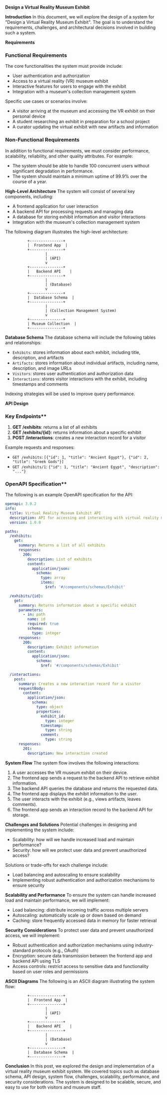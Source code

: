 **Design a Virtual Reality Museum Exhibit**

**Introduction**
In this document, we will explore the design of a system for "Design a Virtual Reality Museum Exhibit". The goal is to understand the requirements, challenges, and architectural decisions involved in building such a system.

**Requirements**
### Functional Requirements
The core functionalities the system must provide include:

* User authentication and authorization
* Access to a virtual reality (VR) museum exhibit
* Interactive features for users to engage with the exhibit
* Integration with a museum's collection management system

Specific use cases or scenarios involve:

* A visitor arriving at the museum and accessing the VR exhibit on their personal device
* A student researching an exhibit in preparation for a school project
* A curator updating the virtual exhibit with new artifacts and information

### Non-Functional Requirements
In addition to functional requirements, we must consider performance, scalability, reliability, and other quality attributes. For example:

* The system should be able to handle 100 concurrent users without significant degradation in performance.
* The system should maintain a minimum uptime of 99.9% over the course of a year.

**High-Level Architecture**
The system will consist of several key components, including:

* A frontend application for user interaction
* A backend API for processing requests and managing data
* A database for storing exhibit information and visitor interactions
* Integration with the museum's collection management system

The following diagram illustrates the high-level architecture:
```
          +---------------+
          |  Frontend App  |
          +---------------+
                  |
                  | (API)
                  v
          +---------------+
          |   Backend API    |
          +---------------+
                  |
                  | (Database)
                  v
          +---------------+
          |  Database Schema  |
          +---------------+
                  |
                  | (Collection Management System)
                  v
          +---------------+
          | Museum Collection  |
          +---------------+
```
**Database Schema**
The database schema will include the following tables and relationships:

* `Exhibits`: stores information about each exhibit, including title, description, and artifacts
* `Artifacts`: stores information about individual artifacts, including name, description, and image URLs
* `Visitors`: stores user authentication and authorization data
* `Interactions`: stores visitor interactions with the exhibit, including timestamps and comments

Indexing strategies will be used to improve query performance.

**API Design**
### Key Endpoints**

1. **GET /exhibits**: returns a list of all exhibits
2. **GET /exhibits/{id}**: returns information about a specific exhibit
3. **POST /interactions**: creates a new interaction record for a visitor

Example requests and responses:

* `GET /exhibits`: `[{"id": 1, "title": "Ancient Egypt"}, {"id": 2, "title": "Greek Gods"}]`
* `GET /exhibits/1`: `{"id": 1, "title": "Ancient Egypt", "description": "..."}`

### OpenAPI Specification**
The following is an example OpenAPI specification for the API:
```yaml
openapi: 3.0.2
info:
  title: Virtual Reality Museum Exhibit API
  description: API for accessing and interacting with virtual reality museum exhibits
  version: 1.0.0

paths:
  /exhibits:
    get:
      summary: Returns a list of all exhibits
      responses:
        200:
          description: List of exhibits
          content:
            application/json:
              schema:
                type: array
                items:
                  $ref: '#/components/schemas/Exhibit'

  /exhibits/{id}:
    get:
      summary: Returns information about a specific exhibit
      parameters:
        - in: path
          name: id
          required: true
          schema:
            type: integer
      responses:
        200:
          description: Exhibit information
          content:
            application/json:
              schema:
                $ref: '#/components/schemas/Exhibit'

  /interactions:
    post:
      summary: Creates a new interaction record for a visitor
      requestBody:
        content:
          application/json:
            schema:
              type: object
              properties:
                exhibit_id:
                  type: integer
                timestamp:
                  type: string
                comment:
                  type: string
      responses:
        201:
          description: New interaction created
```
**System Flow**
The system flow involves the following interactions:

1. A user accesses the VR museum exhibit on their device.
2. The frontend app sends a request to the backend API to retrieve exhibit information.
3. The backend API queries the database and returns the requested data.
4. The frontend app displays the exhibit information to the user.
5. The user interacts with the exhibit (e.g., views artifacts, leaves comments).
6. The frontend app sends an interaction record to the backend API for storage.

**Challenges and Solutions**
Potential challenges in designing and implementing the system include:

* Scalability: how will we handle increased load and maintain performance?
* Security: how will we protect user data and prevent unauthorized access?

Solutions or trade-offs for each challenge include:

* Load balancing and autoscaling to ensure scalability
* Implementing robust authentication and authorization mechanisms to ensure security

**Scalability and Performance**
To ensure the system can handle increased load and maintain performance, we will implement:

* Load balancing: distribute incoming traffic across multiple servers
* Autoscaling: automatically scale up or down based on demand
* Caching: store frequently accessed data in memory for faster retrieval

**Security Considerations**
To protect user data and prevent unauthorized access, we will implement:

* Robust authentication and authorization mechanisms using industry-standard protocols (e.g., OAuth)
* Encryption: secure data transmission between the frontend app and backend API using TLS
* Access controls: restrict access to sensitive data and functionality based on user roles and permissions

**ASCII Diagrams**
The following is an ASCII diagram illustrating the system flow:
```
          +---------------+
          |  Frontend App  |
          +---------------+
                  |
                  | (API)
                  v
          +---------------+
          |   Backend API    |
          +---------------+
                  |
                  | (Database)
                  v
          +---------------+
          |  Database Schema  |
          +---------------+
```
**Conclusion**
In this post, we explored the design and implementation of a virtual reality museum exhibit system. We covered topics such as database schema, API design, system flow, challenges, scalability, performance, and security considerations. The system is designed to be scalable, secure, and easy to use for both visitors and museum staff.